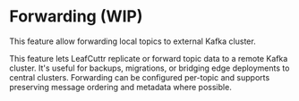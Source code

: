 # Forwarding (WIP)

This feature allow forwarding local topics to external Kafka cluster.

This feature lets LeafCuttr replicate or forward topic data to a remote Kafka cluster. It's useful for backups, migrations, or bridging edge deployments to central clusters. Forwarding can be configured per-topic and supports preserving message ordering and metadata where possible.